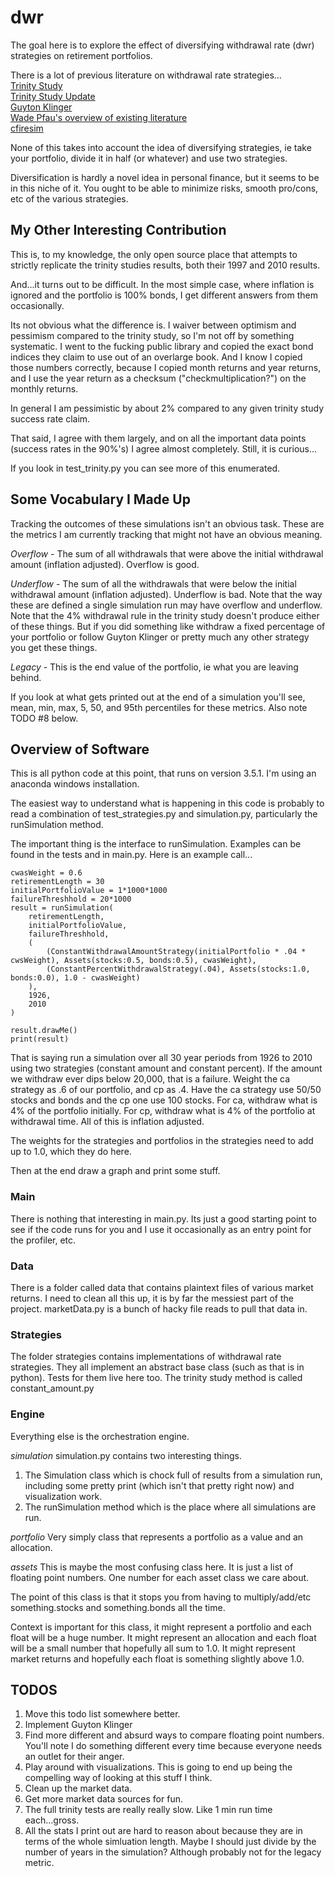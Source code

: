 # dwr
The goal here is to explore the effect of diversifying withdrawal rate (dwr) strategies on retirement portfolios.

There is a lot of previous literature on withdrawal rate strategies...  
[Trinity Study](http://afcpe.org/assets/pdf/vol1014.pdf)  
[Trinity Study Update](https://www.onefpa.org/journal/Pages/Portfolio%20Success%20Rates%20Where%20to%20Draw%20the%20Line.aspx)  
[Guyton Klinger](http://cornerstonewealthadvisors.com/wp-content/uploads/2014/09/08-06_WebsiteArticle.pdf)  
[Wade Pfau's overview of existing literature](https://papers.ssrn.com/sol3/papers.cfm?abstract_id=2579123)  
[cfiresim](http://cfiresim.com/)  

None of this takes into account the idea of diversifying strategies, ie take your portfolio, divide it in half (or whatever) and use two strategies.

Diversification is hardly a novel idea in personal finance, but it seems to be in this niche of it. You ought to be able to minimize risks, smooth pro/cons, etc of the various strategies.

## My Other Interesting Contribution
This is, to my knowledge, the only open source place that attempts to strictly replicate the trinity studies results, both their 1997 and 2010 results.

And...it turns out to be difficult. In the most simple case, where inflation is ignored and the portfolio is 100% bonds, I get different answers from them occasionally.

Its not obvious what the difference is. I waiver between optimism and pessimism compared to the trinity study, so I'm not off by something systematic. I went to the fucking public library and copied the exact bond indices they claim to use out of an overlarge book. And I know I copied those numbers correctly, because I copied month returns and year returns, and I use the year return as a checksum ("checkmultiplication?") on the monthly returns.

In general I am pessimistic by about 2% compared to any given trinity study success rate claim.

That said, I agree with them largely, and on all the important data points (success rates in the 90%'s) I agree almost completely. Still, it is curious...

If you look in test_trinity.py you can see more of this enumerated.

## Some Vocabulary I Made Up
Tracking the outcomes of these simulations isn't an obvious task. These are the metrics I am currently tracking that might not have an obvious meaning.

*Overflow* - The sum of all withdrawals that were above the initial withdrawal amount (inflation adjusted). Overflow is good.

*Underflow* - The sum of all the withdrawals that were below the initial withdrawal amount (inflation adjusted). Underflow is bad. Note that the way these are defined a single simulation run may have overflow and underflow. Note that the 4% withdrawal rule in the trinity study doesn't produce either of these things. But if you did something like withdraw a fixed percentage of your portfolio or follow Guyton Klinger or pretty much any other strategy you get these things.

*Legacy* - This is the end value of the portfolio, ie what you are leaving behind.

If you look at what gets printed out at the end of a simulation you'll see, mean, min, max, 5, 50, and 95th percentiles for these metrics. Also note TODO #8 below.

## Overview of Software
This is all python code at this point, that runs on version 3.5.1. I'm using an anaconda windows installation.

The easiest way to understand what is happening in this code is probably to read a combination of test_strategies.py and simulation.py, particularly the runSimulation method.

The important thing is the interface to runSimulation. Examples can be found in the tests and in main.py. Here is an example call...  
~~~~
cwasWeight = 0.6
retirementLength = 30
initialPortfolioValue = 1*1000*1000
failureThreshhold = 20*1000
result = runSimulation(
    retirementLength,
    initialPortfolioValue,
    failureThreshhold,
    (
        (ConstantWithdrawalAmountStrategy(initialPortfolio * .04 * cwsWeight), Assets(stocks:0.5, bonds:0.5), cwasWeight),
        (ConstantPercentWithdrawalStrategy(.04), Assets(stocks:1.0, bonds:0.0), 1.0 - cwasWeight)
    ),
    1926,
    2010
)

result.drawMe()
print(result)
~~~~

That is saying run a simulation over all 30 year periods from 1926 to 2010 using two strategies (constant amount and constant percent). If the amount we withdraw ever dips below 20,000, that is a failure. Weight the ca strategy as .6 of our portfolio, and cp as .4. Have the ca strategy use 50/50 stocks and bonds and the cp one use 100 stocks. For ca, withdraw what is 4% of the portfolio initially. For cp, withdraw what is 4% of the portfolio at withdrawal time. All of this is inflation adjusted.

The weights for the strategies and portfolios in the strategies need to add up to 1.0, which they do here.

Then at the end draw a graph and print some stuff.

### Main
There is nothing that interesting in main.py. Its just a good starting point to see if the code runs for you and I use it occasionally as an entry point for the profiler, etc.

### Data
There is a folder called data that contains plaintext files of various market returns. I need to clean all this up, it is by far the messiest part of the project. marketData.py is a bunch of hacky file reads to pull that data in.

### Strategies
The folder strategies contains implementations of withdrawal rate strategies. They all implement an abstract base class (such as that is in python). Tests for them live here too. The trinity study method is called constant_amount.py

### Engine
Everything else is the orchestration engine.

*simulation*
simulation.py contains two interesting things. 
1. The Simulation class which is chock full of results from a simulation run, including some pretty print (which isn't that pretty right now) and visualization work.
2. The runSimulation method which is the place where all simulations are run. 

*portfolio*
Very simply class that represents a portfolio as a value and an allocation.

*assets*
This is maybe the most confusing class here. It is just a list of floating point numbers. One number for each asset class we care about.

The point of this class is that it stops you from having to multiply/add/etc something.stocks and something.bonds all the time.

Context is important for this class, it might represent a portfolio and each float will be a huge number. It might represent an allocation and each float will be a small number that hopefully all sum to 1.0. It might represent market returns and hopefully each float is something slightly above 1.0.

## TODOS
1. Move this todo list somewhere better.
2. Implement Guyton Klinger
3. Find more different and absurd ways to compare floating point numbers. You'll note I do something different every time because everyone needs an outlet for their anger.
4. Play around with visualizations. This is going to end up being the compelling way of looking at this stuff I think.
5. Clean up the market data.
6. Get more market data sources for fun.
7. The full trinity tests are really really slow. Like 1 min run time each...gross.
8. All the stats I print out are hard to reason about because they are in terms of the whole simluation length. Maybe I should just divide by the number of years in the simulation? Although probably not for the legacy metric.

